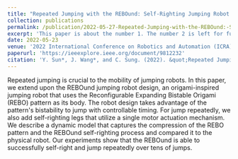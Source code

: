 ```yaml
---
title: "Repeated Jumping with the REBOund: Self-Righting Jumping Robot Leveraging Bistable Origami-Inspired Design"
collection: publications
permalink: /publication/2022-05-27-Repeated-Jumping-with-the-REBOund:-Self-Righting-Jumping-Robot-Leveraging-Bistable-Origami-Inspired-Design
excerpt: 'This paper is about the number 1. The number 2 is left for future work.'
date: 2022-05-23
venue: '2022 International Conference on Robotics and Automation (ICRA), Philadelphia, PA, USA'
paperurl: 'https://ieeexplore.ieee.org/document/9812232'
citation: 'Y. Sun*, J. Wang*, and C. Sung. (2022). &quot;Repeated Jumping with the REBOund: Self-Righting Jumping Robot Leveraging Bistable Origami-Inspired Design.&quot; <i>2022 International Conference on Robotics and Automation (ICRA), Philadelphia, PA, USA</i>. pp.7189-7195.'
---
```

Repeated jumping is crucial to the mobility of jumping robots. In this paper, we extend upon the REBOund jumping robot design, an origami-inspired jumping robot that uses the Reconfigurable Expanding Bistable Origami (REBO) pattern as its body. The robot design takes advantage of the pattern's bistability to jump with controllable timing. For jump repeatedly, we also add self-righting legs that utilize a single motor actuation mechanism. We describe a dynamic model that captures the compression of the REBO pattern and the REBOund self-righting process and compared it to the physical robot. Our experiments show that the REBOund is able to successfully self-right and jump repeatedly over tens of jumps.
